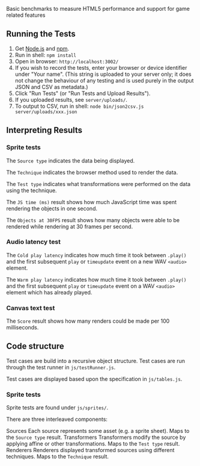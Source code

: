 Basic benchmarks to measure HTML5 performance and support for game related features

Running the Tests
-----------------

1. Get [Node.js][1] and [npm][2].
2. Run in shell: `npm install`
3. Open in browser: `http://localhost:3002/`
4. If you wish to record the tests, enter your browser or device identifier
   under "Your name".  (This string is uploaded to your server only; it does
   not change the behaviour of any testing and is used purely in the output
   JSON and CSV as metadata.)
5. Click "Run Tests" (or "Run Tests and Upload Results").
6. If you uploaded results, see `server/uploads/`.
7. To output to CSV, run in shell: `node bin/json2csv.js server/uploads/xxx.json`

[1]: http://nodejs.org/
[2]: http://npmjs.org/

Interpreting Results
--------------------

### Sprite tests

The `Source type` indicates the data being displayed.

The `Technique` indicates the browser method used to render the data.

The `Test type` indicates what transformations were performed on the data using
the technique.

The `JS time (ms)` result shows how much JavaScript time was spent rendering
the objects in one second.

The `Objects at 30FPS` result shows how many objects were able to be rendered
while rendering at 30 frames per second.

### Audio latency test

The `Cold play latency` indicates how much time it took between `.play()` and
the first subsequent `play` or `timeupdate` event on a new WAV `<audio>`
element.

The `Warm play latency` indicates how much time it took between `.play()` and
the first subsequent `play` or `timeupdate` event on a WAV `<audio>` element
which has already played.

### Canvas text test

The `Score` result shows how many renders could be made per 100 milliseconds.

Code structure
--------------

Test cases are build into a recursive object structure.  Test cases are run
through the test runner in `js/testRunner.js`.

Test cases are displayed based upon the specification in `js/tables.js`.

### Sprite tests

Sprite tests are found under `js/sprites/`.

There are three interleaved components:

Sources
    Each source represents some asset (e.g. a sprite sheet).  Maps to the
    `Source type` result.
Transformers
    Transformers modify the source by applying affine or other transformations.
    Maps to the `Test type` result.
Renderers
    Renderers displayed transformed sources using different techniques.  Maps
    to the `Technique` result.
